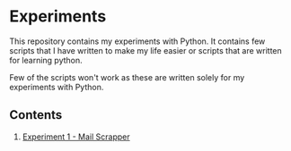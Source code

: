 # Experiments

This repository contains my experiments with Python. It contains few scripts that I have written to make my life easier or scripts that are written for learning python.

Few of the scripts won't work as these are written solely for my experiments with Python.

## Contents

1. [Experiment 1 - Mail Scrapper](.\Experiment/1)
